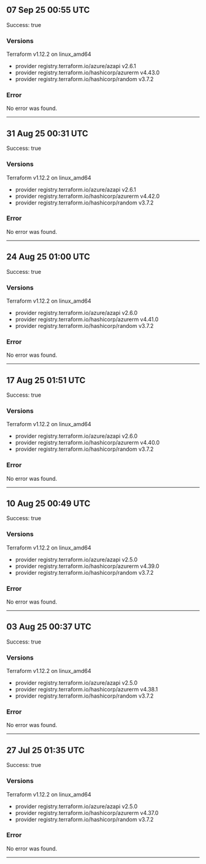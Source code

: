 ## 07 Sep 25 00:55 UTC

Success: true

### Versions

Terraform v1.12.2
on linux_amd64
+ provider registry.terraform.io/azure/azapi v2.6.1
+ provider registry.terraform.io/hashicorp/azurerm v4.43.0
+ provider registry.terraform.io/hashicorp/random v3.7.2

### Error

No error was found.

---

## 31 Aug 25 00:31 UTC

Success: true

### Versions

Terraform v1.12.2
on linux_amd64
+ provider registry.terraform.io/azure/azapi v2.6.1
+ provider registry.terraform.io/hashicorp/azurerm v4.42.0
+ provider registry.terraform.io/hashicorp/random v3.7.2

### Error

No error was found.

---

## 24 Aug 25 01:00 UTC

Success: true

### Versions

Terraform v1.12.2
on linux_amd64
+ provider registry.terraform.io/azure/azapi v2.6.0
+ provider registry.terraform.io/hashicorp/azurerm v4.41.0
+ provider registry.terraform.io/hashicorp/random v3.7.2

### Error

No error was found.

---

## 17 Aug 25 01:51 UTC

Success: true

### Versions

Terraform v1.12.2
on linux_amd64
+ provider registry.terraform.io/azure/azapi v2.6.0
+ provider registry.terraform.io/hashicorp/azurerm v4.40.0
+ provider registry.terraform.io/hashicorp/random v3.7.2

### Error

No error was found.

---

## 10 Aug 25 00:49 UTC

Success: true

### Versions

Terraform v1.12.2
on linux_amd64
+ provider registry.terraform.io/azure/azapi v2.5.0
+ provider registry.terraform.io/hashicorp/azurerm v4.39.0
+ provider registry.terraform.io/hashicorp/random v3.7.2

### Error

No error was found.

---

## 03 Aug 25 00:37 UTC

Success: true

### Versions

Terraform v1.12.2
on linux_amd64
+ provider registry.terraform.io/azure/azapi v2.5.0
+ provider registry.terraform.io/hashicorp/azurerm v4.38.1
+ provider registry.terraform.io/hashicorp/random v3.7.2

### Error

No error was found.

---

## 27 Jul 25 01:35 UTC

Success: true

### Versions

Terraform v1.12.2
on linux_amd64
+ provider registry.terraform.io/azure/azapi v2.5.0
+ provider registry.terraform.io/hashicorp/azurerm v4.37.0
+ provider registry.terraform.io/hashicorp/random v3.7.2

### Error

No error was found.

---

